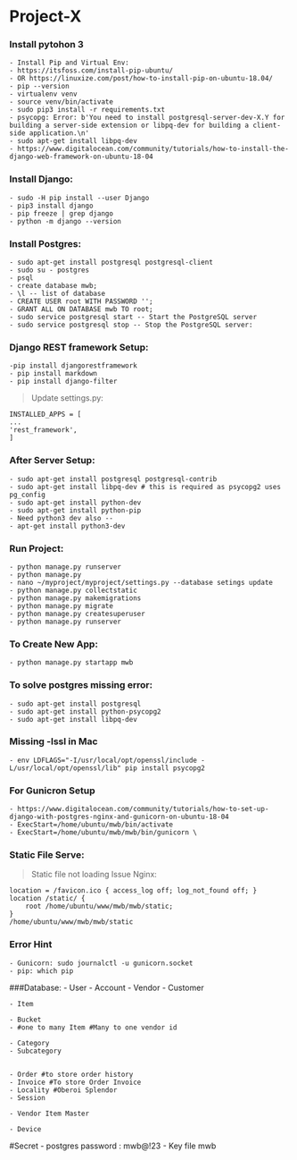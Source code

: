 # Project-X

### Install pytohon 3

    - Install Pip and Virtual Env:
    - https://itsfoss.com/install-pip-ubuntu/
    - OR https://linuxize.com/post/how-to-install-pip-on-ubuntu-18.04/
    - pip --version
    - virtualenv venv
    - source venv/bin/activate
    - sudo pip3 install -r requirements.txt
    - psycopg: Error: b'You need to install postgresql-server-dev-X.Y for building a server-side extension or libpq-dev for building a client-side application.\n'
    - sudo apt-get install libpq-dev
    - https://www.digitalocean.com/community/tutorials/how-to-install-the-django-web-framework-on-ubuntu-18-04

### Install Django:

    - sudo -H pip install --user Django
    - pip3 install django
    - pip freeze | grep django
    - python -m django --version

### Install Postgres:
    
    - sudo apt-get install postgresql postgresql-client
    - sudo su - postgres
    - psql
    - create database mwb;
    - \l -- list of database
    - CREATE USER root WITH PASSWORD '';
    - GRANT ALL ON DATABASE mwb TO root;
    - sudo service postgresql start -- Start the PostgreSQL server
    - sudo service postgresql stop -- Stop the PostgreSQL server:

### Django REST framework Setup: 
    -pip install djangorestframework
    - pip install markdown       
    - pip install django-filter  
    
>Update settings.py:

    INSTALLED_APPS = [
    ...
    'rest_framework',
    ]

### After Server Setup: 

    - sudo apt-get install postgresql postgresql-contrib
    - sudo apt-get install libpq-dev # this is required as psycopg2 uses pg_config
    - sudo apt-get install python-dev
    - sudo apt-get install python-pip
    - Need python3 dev also --
    - apt-get install python3-dev

### Run Project:

    - python manage.py runserver
    - python manage.py
    - nano ~/myproject/myproject/settings.py --database setings update
    - python manage.py collectstatic
    - python manage.py makemigrations
    - python manage.py migrate
    - python manage.py createsuperuser
    - python manage.py runserver

### To Create New App:
    - python manage.py startapp mwb

### To solve postgres missing error:

    - sudo apt-get install postgresql
    - sudo apt-get install python-psycopg2
    - sudo apt-get install libpq-dev


### Missing -lssl in Mac

    - env LDFLAGS="-I/usr/local/opt/openssl/include -L/usr/local/opt/openssl/lib" pip install psycopg2


### For Gunicron Setup

    - https://www.digitalocean.com/community/tutorials/how-to-set-up-django-with-postgres-nginx-and-gunicorn-on-ubuntu-18-04
    - ExecStart=/home/ubuntu/mwb/bin/activate
    - ExecStart=/home/ubuntu/mwb/mwb/bin/gunicorn \



### Static File Serve: 
>Static file not loading Issue Nginx:

    location = /favicon.ico { access_log off; log_not_found off; }
    location /static/ {
        root /home/ubuntu/www/mwb/mwb/static;
    }
    /home/ubuntu/www/mwb/mwb/static


### Error Hint
    - Gunicorn: sudo journalctl -u gunicorn.socket
    - pip: which pip





###Database:
    - User
    - Account
      - Vendor
      - Customer
    
    
    - Item 
    
    - Bucket 
    - #one to many Item #Many to one vendor id

    - Category     
    - Subcategory 


    - Order #to store order history
    - Invoice #To store Order Invoice 
    - Locality #Oberoi Splendor
    - Session

    - Vendor Item Master

    - Device


#Secret
    - postgres password  : mwb@!23
    - Key file mwb